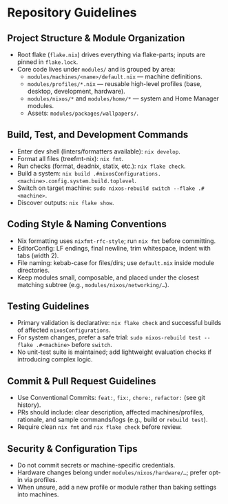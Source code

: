 # Repository Guidelines

## Project Structure & Module Organization
- Root flake (`flake.nix`) drives everything via flake-parts; inputs are pinned in `flake.lock`.
- Core code lives under `modules/` and is grouped by area:
  - `modules/machines/<name>/default.nix` — machine definitions.
  - `modules/profiles/*.nix` — reusable high-level profiles (base, desktop, development, hardware).
  - `modules/nixos/*` and `modules/home/*` — system and Home Manager modules.
  - Assets: `modules/packages/wallpapers/`.

## Build, Test, and Development Commands
- Enter dev shell (linters/formatters available): `nix develop`.
- Format all files (treefmt-nix): `nix fmt`.
- Run checks (format, deadnix, statix, etc.): `nix flake check`.
- Build a system: `nix build .#nixosConfigurations.<machine>.config.system.build.toplevel`.
- Switch on target machine: `sudo nixos-rebuild switch --flake .#<machine>`.
- Discover outputs: `nix flake show`.

## Coding Style & Naming Conventions
- Nix formatting uses `nixfmt-rfc-style`; run `nix fmt` before committing.
- EditorConfig: LF endings, final newline, trim whitespace, indent with tabs (width 2).
- File naming: kebab-case for files/dirs; use `default.nix` inside module directories.
- Keep modules small, composable, and placed under the closest matching subtree (e.g., `modules/nixos/networking/…`).

## Testing Guidelines
- Primary validation is declarative: `nix flake check` and successful builds of affected `nixosConfigurations`.
- For system changes, prefer a safe trial: `sudo nixos-rebuild test --flake .#<machine>` before `switch`.
- No unit-test suite is maintained; add lightweight evaluation checks if introducing complex logic.

## Commit & Pull Request Guidelines
- Use Conventional Commits: `feat:`, `fix:`, `chore:`, `refactor:` (see git history).
- PRs should include: clear description, affected machines/profiles, rationale, and sample commands/logs (e.g., build or `rebuild test`).
- Require clean `nix fmt` and `nix flake check` before review.

## Security & Configuration Tips
- Do not commit secrets or machine-specific credentials.
- Hardware changes belong under `modules/nixos/hardware/…`; prefer opt-in via profiles.
- When unsure, add a new profile or module rather than baking settings into machines.

